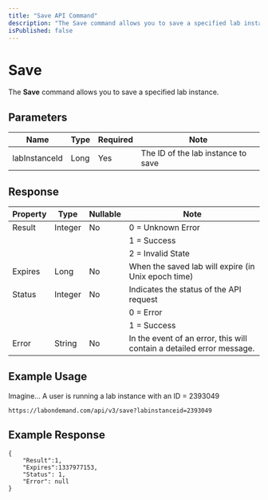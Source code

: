 ```yaml
---
title: "Save API Command"
description: "The Save command allows you to save a specified lab instance."
isPublished: false
---
```


# Save

The **Save** command allows you to save a specified lab instance.

## Parameters

|Name|Type|Required|Note|
|--- |--- |--- |--- |
|labInstanceId|Long|Yes|The ID of the lab instance to save

## Response 
|Property|Type|Nullable|Note|
|--- |--- |--- |--- |
|Result|Integer|No|0 = Unknown Error
||||1 = Success
||||2 = Invalid State|
|Expires|Long|No|When the saved lab will expire (in Unix epoch time)|
|Status|Integer|No|Indicates the status of the API request
||||0 = Error
||||1 = Success|
|Error|String|No|In the event of an error, this will contain a detailed error message.|

## Example Usage

Imagine… A user is running a lab instance with an ID = 2393049

```
https://labondemand.com/api/v3/save?labinstanceid=2393049
```

## Example Response
```linenums
{
    "Result":1, 
    "Expires":1337977153,
    "Status": 1,
    "Error": null
}
```
